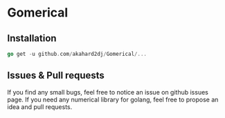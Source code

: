 # Gomerical

## Installation
```go
go get -u github.com/akahard2dj/Gomerical/...
```

## Issues & Pull requests
If you find any small bugs, feel free to notice an issue on github issues page.
If you need any numerical library for golang, feel free to propose an idea and pull requests.